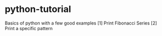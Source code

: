 # python-tutorial
Basics of python with a few good examples
[1] Print Fibonacci Series
[2] Print a specific pattern
